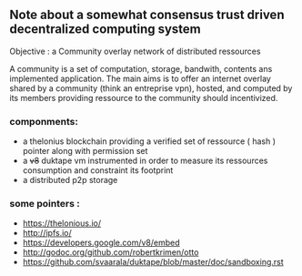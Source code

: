 ## Note about a somewhat consensus trust driven decentralized computing system

Objective : 
a Community overlay network of distributed ressources

A community is a set of computation, storage, bandwith, contents ans implemented application.
The main aims is to offer an internet overlay shared by a community (think an entreprise vpn), hosted, and computed by its members
providing ressource to the community should incentivized.

### componments:

* a thelonius blockchain providing a verified set of ressource ( hash ) pointer along with permission set  
* a ~~v8~~  duktape vm instrumented in order to measure its ressources consumption and constraint its footprint
* a distributed p2p storage 


### some pointers :

* https://thelonious.io/
* http://ipfs.io/
* https://developers.google.com/v8/embed
* http://godoc.org/github.com/robertkrimen/otto
* https://github.com/svaarala/duktape/blob/master/doc/sandboxing.rst
